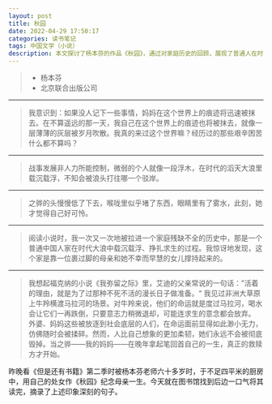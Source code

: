 ```yaml
---
layout: post
title: 秋园
date: 2022-04-29 17:50:17
categories: 读书笔记
tags: 中国文学（小说）
description: 本文探讨了杨本芬的作品《秋园》，通过对家庭历史的回顾，展现了普通人在时代洪流中的挣扎与坚韧，尤其是母亲与女儿之间深厚的情感纽带。
---
```


>- 杨本芬 
>- 北京联合出版公司


---

> 我意识到：如果没人记下一些事情，妈妈在这个世界上的痕迹将迅速被抹去。在不算遥远的那一天，我自己在这个世界上的痕迹也将被抹去，就像一层薄薄的灰层被岁月吹散。我真的来过这个世界嘛？经历过的那些艰辛困苦什么都不算吗？

---

> 战事发展非人力所能控制，微弱的个人就像一段浮木，在时代的滔天大浪里载沉载浮，不知会被浪头打往哪一个驳岸。

---

> 之骅的头慢慢低了下去，喉咙里似乎堵了东西，眼睛里有了雾水，此刻，她才觉得自己好可怜。

---

> 阅读小说时，我一次又一次地被拉进一个家庭残缺不全的历史中，那是一个普通中国人家在时代大浪中载沉载浮、挣扎求生的过程。我惊讶地发现，这个家是靠一位裹过脚的母亲和她不幸而早慧的女儿撑持起来的。

---

> 我想起福克纳的小说《我弥留之际》里，艾迪的父亲常说的一句话：”活着的理由，就是为了过那种不死不活的漫长日子做准备。“
我见过非洲大草原上牛羚横渡马拉河的场景。对牛羚来说，他们的命运就是度过马拉河，喝水会让它们一再跌倒，只要意志力稍微退却，可能连求生的意念都会放弃。
外婆、妈妈这些被放逐到社会底层的人们，在命运面前显得如此渺小无力，仿佛随时会被揉碎。然而，人比自己想象的更加柔韧，她们永远不会被彻底毁掉。当之骅——我的妈妈——在晚年拿起笔回首自己的一生，真正的救赎方才开始。

昨晚看《但是还有书籍》第二季时被杨本芬老师六十多岁时，于不足四平米的厨房中，用自己的处女作《秋园》纪念母亲一生。今天就在图书馆找到后边一口气将其读完，摘录了上述印象深刻的句子。
